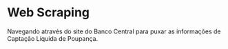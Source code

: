 # Web Scraping

Navegando através do site do Banco Central para puxar as informações de Captação Líquida de Poupança.
